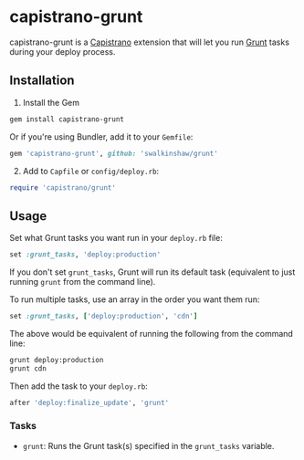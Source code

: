 # capistrano-grunt

capistrano-grunt is a [Capistrano](https://github.com/capistrano/capistrano) extension that will let you run [Grunt](http://gruntjs.com/) tasks during your deploy process.

## Installation

1. Install the Gem

```bash
gem install capistrano-grunt
```

Or if you're using Bundler, add it to your `Gemfile`:

```ruby
gem 'capistrano-grunt', github: 'swalkinshaw/grunt'
```

2. Add to `Capfile` or `config/deploy.rb`:

```ruby
require 'capistrano/grunt'
```

## Usage

Set what Grunt tasks you want run in your `deploy.rb` file:

```ruby
set :grunt_tasks, 'deploy:production'
```

If you don't set `grunt_tasks`, Grunt will run its default task (equivalent to just running `grunt` from the command line).

To run multiple tasks, use an array in the order you want them run:

```ruby
set :grunt_tasks, ['deploy:production', 'cdn']
```

The above would be equivalent of running the following from the command line:

```bash
grunt deploy:production
grunt cdn
```

Then add the task to your `deploy.rb`:

```ruby
after 'deploy:finalize_update', 'grunt'
```

### Tasks

* `grunt`: Runs the Grunt task(s) specified in the `grunt_tasks` variable.
